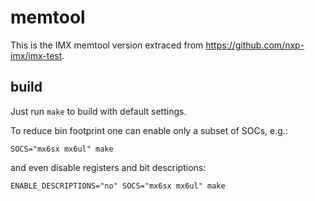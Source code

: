 # memtool

This is the IMX memtool version extraced from
https://github.com/nxp-imx/imx-test.

## build

Just run `make` to build with default settings.

To reduce bin footprint one can enable only a subset of SOCs, e.g.:

```
SOCS="mx6sx mx6ul" make
```

and even disable registers and bit descriptions:

```
ENABLE_DESCRIPTIONS="no" SOCS="mx6sx mx6ul" make
```
